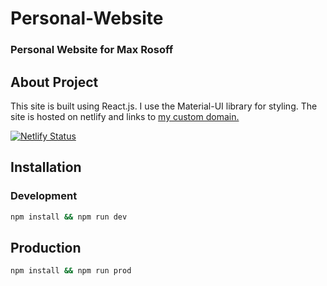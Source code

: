 # Personal-Website

### Personal Website for Max Rosoff

## About Project

This site is built using React.js. I use the Material-UI library for styling. The site is hosted on netlify and 
links to [my custom domain.](maxrosoff.com)

[![Netlify Status](https://api.netlify.com/api/v1/badges/87f40260-0249-4d50-b44f-2743eba9ada7/deploy-status)](https://app.netlify.com/sites/maxrosoff/deploys)

## Installation

### Development

```bash
npm install && npm run dev
```

## Production

```bash
npm install && npm run prod
```
